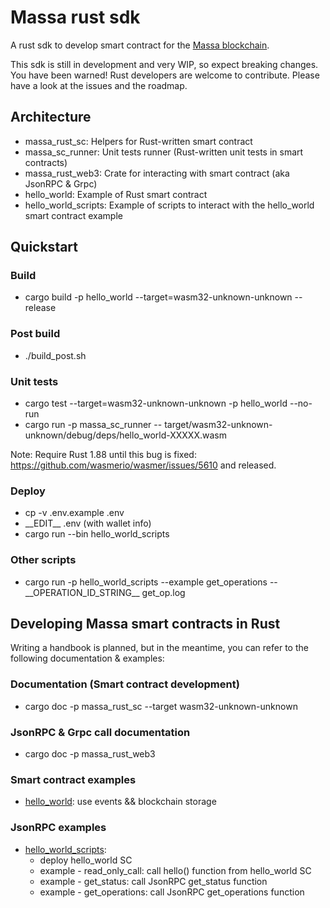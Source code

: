 # Massa rust sdk

A rust sdk to develop smart contract for the [Massa blockchain](https://www.massa.net).

This sdk is still in development and very WIP, so expect breaking changes. You have been warned!
Rust developers are welcome to contribute. Please have a look at the issues and the roadmap.

## Architecture

* massa_rust_sc: Helpers for Rust-written smart contract
* massa_sc_runner: Unit tests runner (Rust-written unit tests in smart contracts)
* massa_rust_web3: Crate for interacting with smart contract (aka JsonRPC & Grpc)
* hello_world: Example of Rust smart contract
* hello_world_scripts: Example of scripts to interact with the hello_world smart contract example

## Quickstart

### Build

* cargo build -p hello_world --target=wasm32-unknown-unknown --release

### Post build

* ./build_post.sh

### Unit tests

* cargo test --target=wasm32-unknown-unknown -p hello_world --no-run
* cargo run -p massa_sc_runner -- target/wasm32-unknown-unknown/debug/deps/hello_world-XXXXX.wasm

Note: Require Rust 1.88 until this bug is fixed: https://github.com/wasmerio/wasmer/issues/5610 and released.

### Deploy

* cp -v .env.example .env
* \_\_EDIT\_\_ .env (with wallet info)
* cargo run --bin hello_world_scripts

### Other scripts

* cargo run -p hello_world_scripts --example get_operations -- \_\_OPERATION_ID_STRING\_\_ get_op.log

## Developing Massa smart contracts in Rust

Writing a handbook is planned, but in the meantime, you can refer to the following documentation & examples:

### Documentation (Smart contract development)

* cargo doc -p massa_rust_sc --target wasm32-unknown-unknown

### JsonRPC & Grpc call documentation

* cargo doc -p massa_rust_web3

### Smart contract examples 

* [hello_world](hello_world): use events && blockchain storage 

### JsonRPC examples

* [hello_world_scripts](hello_world_scripts): 
  * deploy hello_world SC
  * example - read_only_call: call hello() function from hello_world SC
  * example - get_status: call JsonRPC get_status function
  * example - get_operations: call JsonRPC get_operations function